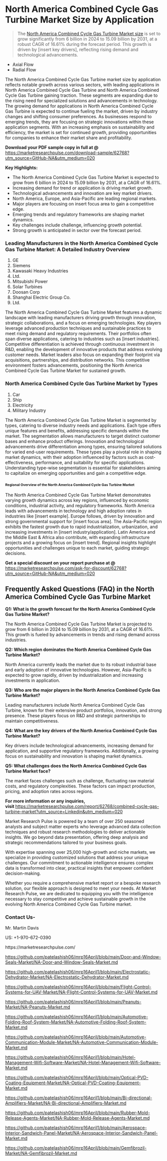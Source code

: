 <h1>North America Combined Cycle Gas Turbine Market&nbsp;Size by Application</h1><blockquote><p>The <a href="https://marketresearchpulse.com/download-sample/62768?utm_source=GitHub-NA&amp;utm_medium=020">North America Combined Cycle Gas Turbine Market size</a> is set to grow significantly from 6 billion in 2024 to 15.09 billion by 2031, at a robust CAGR of 16.61% during the forecast period. This growth is driven by [insert key drivers], reflecting rising demand and technological advancements.</p></blockquote><ul><li>Axial Flow<li> Radial Flow</li></ul><p>The North America Combined Cycle Gas Turbine market size by application reflects notable growth across various sectors, with leading applications in North America Combined Cycle Gas Turbine and North America Combined Cycle Gas Turbine gaining traction. These segments are expanding due to the rising need for specialized solutions and advancements in technology. The growing demand for applications in North America Combined Cycle Gas Turbine is expected to continue fueling the market, driven by industry changes and shifting consumer preferences. As businesses respond to emerging trends, they are focusing on strategic innovations within these application segments. With an increasing emphasis on sustainability and efficiency, the market is set for continued growth, providing opportunities for companies to enhance their market share and profitability.</p><p><strong>Download your PDF sample copy in full at @ </strong><a href="https://marketresearchpulse.com/download-sample/62768?utm_source=GitHub-NA&amp;utm_medium=020">https://marketresearchpulse.com/download-sample/62768?utm_source=GitHub-NA&amp;utm_medium=020</a></p><p><strong>Key Highlights: </strong></p><ul><li>The North America Combined Cycle Gas Turbine Market is expected to grow from 6 billion in 2024 to 15.09 billion by 2031, at a CAGR of 16.61%.</li><li>Increasing demand for trend or application is driving market growth.</li><li>Technological advancements and innovation are key market drivers.</li><li>North America, Europe, and Asia-Pacific are leading regional markets.</li><li>Major players are focusing on insert focus area to gain a competitive edge.</li><li>Emerging trends and regulatory frameworks are shaping market dynamics.</li><li>Key challenges include challenge, influencing growth potential.</li><li>Strong growth is anticipated in sector over the forecast period.</li></ul><h3>Leading Manufacturers in the North America Combined Cycle Gas Turbine Market: A Detailed Industry Overview</h3><ol><li>GE</li><li>Siemens</li><li>Kawasaki Heavy Industries</li><li>Ltd.</li><li>Mitsubishi Power</li><li>Solar Turbines</li><li>Doosan Corp</li><li>Shanghai Electric Group Co.</li><li>Ltd.</li></ol><div class="flex max-w-full flex-col flex-grow"><div class="min-h-8 text-message flex w-full flex-col items-end gap-2 whitespace-normal break-words [.text-message+&amp;]:mt-5" dir="auto" data-message-author-role="assistant" data-message-id="fd8432e4-4910-450d-b182-61b7bfb0a01f" data-message-model-slug="gpt-4o"><div class="flex w-full flex-col gap-1 empty:hidden first:pt-[3px]"><div class="markdown prose w-full break-words dark:prose-invert light"><p>The North America Combined Cycle Gas Turbine Market features a dynamic landscape with leading manufacturers driving growth through innovation, strategic collaborations, and a focus on emerging technologies. Key players leverage advanced production techniques and sustainable practices to meet rising demand and regulatory requirements. Their portfolios often span diverse applications, catering to industries such as [insert industries]. Competitive differentiation is achieved through continuous investment in R&amp;D, enabling the development of innovative products that address evolving customer needs. Market leaders also focus on expanding their footprint via acquisitions, partnerships, and distribution networks. This competitive environment fosters advancements, positioning the North America Combined Cycle Gas Turbine Market for sustained growth.</p></div></div></div></div><h3>North America Combined Cycle Gas Turbine Market by Types</h3><ol><li>Car<li> Ship<li> Electricity<li> Military Industry</li></ol><div class="flex max-w-full flex-col flex-grow"><div class="min-h-8 text-message flex w-full flex-col items-end gap-2 whitespace-normal break-words [.text-message+&amp;]:mt-5" dir="auto" data-message-author-role="assistant" data-message-id="084470be-0bb7-4664-bddf-5156b4f41249" data-message-model-slug="gpt-4o-mini"><div class="flex w-full flex-col gap-1 empty:hidden first:pt-[3px]"><div class="markdown prose w-full break-words dark:prose-invert light"><p>The North America Combined Cycle Gas Turbine Market is segmented by types, catering to diverse industry needs and applications. Each type offers unique features and benefits, addressing specific demands within the market. The segmentation allows manufacturers to target distinct customer bases and enhance product offerings. Innovation and technological advancements drive differentiation among types, ensuring tailored solutions for varied end-user requirements. These types play a pivotal role in shaping market dynamics, with their adoption influenced by factors such as cost-effectiveness, performance, and suitability for specific applications. Understanding type-wise segmentation is essential for stakeholders aiming to capitalize on emerging opportunities and gain a competitive edge.</p></div></div></div></div><h3><span style="font-size: 11px;">Regional Overview of the North America Combined Cycle Gas Turbine Market</span></h3><div class="flex max-w-full flex-col flex-grow"><div class="min-h-8 text-message flex w-full flex-col items-end gap-2 whitespace-normal break-words [.text-message+&amp;]:mt-5" dir="auto" data-message-author-role="assistant" data-message-id="e9038762-ce64-4e30-91c9-9bd413514231" data-message-model-slug="gpt-4o-mini"><div class="flex w-full flex-col gap-1 empty:hidden first:pt-[3px]"><div class="markdown prose w-full break-words dark:prose-invert light"><p>The North America Combined Cycle Gas Turbine Market demonstrates varying growth dynamics across key regions, influenced by economic conditions, industrial activity, and regulatory frameworks. North America leads with advancements in technology and high adoption rates in industries like [insert example]. Europe follows, driven by innovation and strong governmental support for [insert focus area]. The Asia-Pacific region exhibits the fastest growth due to rapid industrialization, urbanization, and increasing investments in [insert industry/application]. Latin America and the Middle East &amp; Africa also contribute, with expanding infrastructure projects and a growing focus on [insert trend]. Regional insights highlight opportunities and challenges unique to each market, guiding strategic decisions.</p></div></div></div></div><p><strong>Get a special discount on your report purchase at @ </strong><a href="https://marketresearchpulse.com/ask-for-discount/62768?utm_source=GitHub-NA&amp;utm_medium=020">https://marketresearchpulse.com/ask-for-discount/62768?utm_source=GitHub-NA&amp;utm_medium=020</a></p><h2>Frequently Asked Questions (FAQ) in the North America Combined Cycle Gas Turbine Market</h2><p><strong>Q1: What is the growth forecast for the North America Combined Cycle Gas Turbine Market?</strong></p><p>The North America Combined Cycle Gas Turbine Market is projected to grow from 6 billion in 2024 to 15.09 billion by 2031, at a CAGR of 16.61%. This growth is fueled by advancements in trends and rising demand across industries.</p><p><strong>Q2: Which region dominates the North America Combined Cycle Gas Turbine Market?</strong></p><p>North America currently leads the market due to its robust industrial base and early adoption of innovative technologies. However, Asia-Pacific is expected to grow rapidly, driven by industrialization and increasing investments in application.</p><p><strong>Q3: Who are the major players in the North America Combined Cycle Gas Turbine Market?</strong></p><p>Leading manufacturers include North America Combined Cycle Gas Turbine, known for their extensive product portfolios, innovation, and strong presence. These players focus on R&amp;D and strategic partnerships to maintain competitiveness.</p><p><strong>Q4: What are the key drivers of the North America Combined Cycle Gas Turbine Market?</strong></p><p>Key drivers include technological advancements, increasing demand for application, and supportive regulatory frameworks. Additionally, a growing focus on sustainability and innovation is shaping market dynamics.</p><p><strong>Q5: What challenges does the North America Combined Cycle Gas Turbine Market face?</strong></p><p>The market faces challenges such as challenge, fluctuating raw material costs, and regulatory complexities. These factors can impact production, pricing, and adoption rates across regions.</p><p><strong>For more information or any inquiries, visit&nbsp;</strong><a href="https://marketresearchpulse.com/report/62768/combined-cycle-gas-turbine-market?utm_source=Linkedin&utm_medium=020">https://marketresearchpulse.com/report/62768/combined-cycle-gas-turbine-market?utm_source=Linkedin&utm_medium=020</a></p><p>Market Research Pulse is powered by a team of over 250 seasoned analysts and subject matter experts who leverage advanced data collection techniques and robust research methodologies to deliver actionable insights. We go beyond data presentation, offering deep analysis and strategic recommendations tailored to your business goals.</p><p>With expertise spanning over 25,000 high-growth and niche markets, we specialize in providing customized solutions that address your unique challenges. Our commitment to actionable intelligence ensures complex data is transformed into clear, practical insights that empower confident decision-making.</p><p>Whether you require a comprehensive market report or a bespoke research solution, our flexible approach is designed to meet your needs. At Market Research Pulse, we are dedicated to equipping you with the intelligence necessary to stay competitive and achieve sustainable growth in the evolving North America Combined Cycle Gas Turbine market.</p><h3><strong>Contact Us-</strong></h3><p>Mr. Martin Davis</p><p>US: +1-970-672-0390</p><p>https://marketresearchpulse.com/</p><p><a href="https://github.com/patelashish06/mrp16April/blob/main/Door-and-Window-Seals-Market/NA-Door-and-Window-Seals-Market.md">https://github.com/patelashish06/mrp16April/blob/main/Door-and-Window-Seals-Market/NA-Door-and-Window-Seals-Market.md</a></p><p><a href="https://github.com/patelashish06/mrp16April1/blob/main/Electrostatic-Dehydrator-Market/NA-Electrostatic-Dehydrator-Market.md">https://github.com/patelashish06/mrp16April1/blob/main/Electrostatic-Dehydrator-Market/NA-Electrostatic-Dehydrator-Market.md</a></p><p><a href="https://github.com/patelashish06/mrp16April/blob/main/Flight-Control-Systems-for-UAV-Market/NA-Flight-Control-Systems-for-UAV-Market.md">https://github.com/patelashish06/mrp16April/blob/main/Flight-Control-Systems-for-UAV-Market/NA-Flight-Control-Systems-for-UAV-Market.md</a></p><p><a href="https://github.com/patelashish06/mrp16April1/blob/main/Peanuts-Market/NA-Peanuts-Market.md">https://github.com/patelashish06/mrp16April1/blob/main/Peanuts-Market/NA-Peanuts-Market.md</a></p><p><a href="https://github.com/patelashish06/mrp16April1/blob/main/Automotive-Folding-Roof-System-Market/NA-Automotive-Folding-Roof-System-Market.md">https://github.com/patelashish06/mrp16April1/blob/main/Automotive-Folding-Roof-System-Market/NA-Automotive-Folding-Roof-System-Market.md</a></p><p><a href="https://github.com/patelashish06/mrp16April/blob/main/Automotive-Communication-Module-Market/NA-Automotive-Communication-Module-Market.md">https://github.com/patelashish06/mrp16April/blob/main/Automotive-Communication-Module-Market/NA-Automotive-Communication-Module-Market.md</a></p><p><a href="https://github.com/patelashish06/mrp16April1/blob/main/Hotel-Management-Wifi-Software-Market/NA-Hotel-Management-Wifi-Software-Market.md">https://github.com/patelashish06/mrp16April1/blob/main/Hotel-Management-Wifi-Software-Market/NA-Hotel-Management-Wifi-Software-Market.md</a></p><p><a href="https://github.com/patelashish06/mrp16April/blob/main/Optical-PVD-Coating-Equipment-Market/NA-Optical-PVD-Coating-Equipment-Market.md">https://github.com/patelashish06/mrp16April/blob/main/Optical-PVD-Coating-Equipment-Market/NA-Optical-PVD-Coating-Equipment-Market.md</a></p><p><a href="https://github.com/patelashish06/mrp16April1/blob/main/Bi-directional-Amplifiers-Market/NA-Bi-directional-Amplifiers-Market.md">https://github.com/patelashish06/mrp16April1/blob/main/Bi-directional-Amplifiers-Market/NA-Bi-directional-Amplifiers-Market.md</a></p><p><a href="https://github.com/patelashish06/mrp16April/blob/main/Rubber-Mold-Release-Agents-Market/NA-Rubber-Mold-Release-Agents-Market.md">https://github.com/patelashish06/mrp16April/blob/main/Rubber-Mold-Release-Agents-Market/NA-Rubber-Mold-Release-Agents-Market.md</a></p><p><a href="https://github.com/patelashish06/mrp16April1/blob/main/Aerospace-Interior-Sandwich-Panel-Market/NA-Aerospace-Interior-Sandwich-Panel-Market.md">https://github.com/patelashish06/mrp16April1/blob/main/Aerospace-Interior-Sandwich-Panel-Market/NA-Aerospace-Interior-Sandwich-Panel-Market.md</a></p><p><a href="https://github.com/patelashish06/mrp16April/blob/main/Gemfibrozil-Market/NA-Gemfibrozil-Market.md">https://github.com/patelashish06/mrp16April/blob/main/Gemfibrozil-Market/NA-Gemfibrozil-Market.md</a></p>